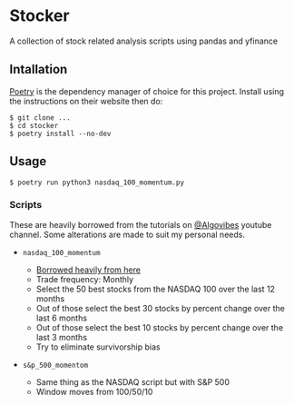 # Stocker

A collection of stock related analysis scripts using pandas and yfinance

## Intallation

[Poetry](https://python-poetry.org/) is the dependency manager of choice for
this project. Install using the instructions on their website then do:

```shell
$ git clone ...
$ cd stocker
$ poetry install --no-dev
```

## Usage

```shell
$ poetry run python3 nasdaq_100_momentum.py
```

### Scripts

These are heavily borrowed from the tutorials on
[@Algovibes](https://www.youtube.com/@Algovibes) youtube channel. Some
alterations are made to suit my personal needs.

- `nasdaq_100_momentum`
  - [Borrowed heavily from here](https://www.youtube.com/watch?v=bUejGzheCac)
  - Trade frequency: Monthly
  - Select the 50 best stocks from the NASDAQ 100 over the last 12 months
  - Out of those select the best 30 stocks by percent change over the last 6
    months
  - Out of those select the best 10 stocks by percent change over the last 3
    months
  - Try to eliminate survivorship bias

- `s&p_500_momentom`
  - Same thing as the NASDAQ script but with S&P 500
  - Window moves from 100/50/10
